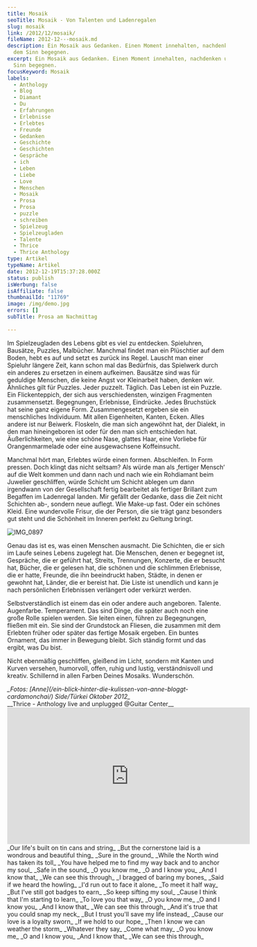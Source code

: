 ```yaml
---
title: Mosaik
seoTitle: Mosaik - Von Talenten und Ladenregalen
slug: mosaik
link: /2012/12/mosaik/
fileName: 2012-12---mosaik.md
description: Ein Mosaik aus Gedanken. Einen Moment innehalten, nachdenken und
  dem Sinn begegnen.
excerpt: Ein Mosaik aus Gedanken. Einen Moment innehalten, nachdenken und dem
  Sinn begegnen.
focusKeyword: Mosaik
labels:
  - Anthology
  - Blog
  - Diamant
  - Du
  - Erfahrungen
  - Erlebnisse
  - Erlebtes
  - Freunde
  - Gedanken
  - Geschichte
  - Geschichten
  - Gespräche
  - ich
  - Leben
  - Liebe
  - Love
  - Menschen
  - Mosaik
  - Prosa
  - Prosa
  - puzzle
  - schreiben
  - Spielzeug
  - Spielzeugladen
  - Talente
  - Thrice
  - Thrice Anthology
type: Artikel
typeName: Artikel
date: 2012-12-19T15:37:28.000Z
status: publish
isWerbung: false
isAffiliate: false
thumbnailId: "11769"
image: /img/demo.jpg
errors: []
subTitle: Prosa am Nachmittag
  
---
```


Im Spielzeugladen des Lebens gibt es viel zu entdecken. Spieluhren, Bausätze,
Puzzles, Malbücher. Manchmal findet man ein Plüschtier auf dem Boden, hebt es
auf und setzt es zurück ins Regel. Lauscht man einer Spieluhr längere Zeit, kann
schon mal das Bedürfnis, das Spielwerk durch ein anderes zu ersetzen in einem
aufkeimen. Bausätze sind was für geduldige Menschen, die keine Angst vor
Kleinarbeit haben, denken wir. Ähnliches gilt für Puzzles. Jeder puzzelt.
Täglich. Das Leben ist ein Puzzle. Ein Flickenteppich, der sich aus
verschiedensten, winzigen Fragmenten zusammensetzt. Begegnungen, Erlebnisse,
Eindrücke. Jedes Bruchstück hat seine ganz eigene Form. Zusammengesetzt ergeben
sie ein menschliches Individuum. Mit allen Eigenheiten, Kanten, Ecken. Alles
andere ist nur Beiwerk. Floskeln, die man sich angewöhnt hat, der Dialekt, in
den man hineingeboren ist oder für den man sich entschieden hat.
Äußerlichkeiten, wie eine schöne Nase, glattes Haar, eine Vorliebe für
Orangenmarmelade oder eine ausgewachsene Koffeinsucht.

Manchmal hört man, Erlebtes würde einen formen. Abschleifen. In Form pressen.
Doch klingt das nicht seltsam? Als würde man als ‚fertiger Mensch‘ auf die Welt
kommen und dann nach und nach wie ein Rohdiamant beim Juwelier geschliffen,
würde Schicht um Schicht ablegen um dann irgendwann von der Gesellschaft fertig
bearbeitet als fertiger Brillant zum Begaffen im Ladenregal landen. Mir gefällt
der Gedanke, dass die Zeit nicht Schichten ab-, sondern neue auflegt. Wie
Make-up fast. Oder ein schönes Kleid. Eine wundervolle Frisur, die der Person,
die sie trägt ganz besonders gut steht und die Schönheit im Inneren perfekt zu
Geltung bringt.

![IMG_0897](http://cardamonchai.files.wordpress.com/2012/12/img_0897.jpg?w=300)

Genau das ist es, was einen Menschen ausmacht. Die Schichten, die er sich im
Laufe seines Lebens zugelegt hat. Die Menschen, denen er begegnet ist,
Gespräche, die er geführt hat, Streits, Trennungen, Konzerte, die er besucht
hat, Bücher, die er gelesen hat, die schönen und die schlimmen Erlebnisse, die
er hatte, Freunde, die ihn beeindruckt haben, Städte, in denen er gewohnt hat,
Länder, die er bereist hat. Die Liste ist unendlich und kann je nach
persönlichen Erlebnissen verlängert oder verkürzt werden.

Selbstverständlich ist einem das ein oder andere auch angeboren. Talente.
Augenfarbe. Temperament. Das sind Dinge, die später auch noch eine große Rolle
spielen werden. Sie leiten einen, führen zu Begegnungen, fließen mit ein. Sie
sind der Grundstock an Fliesen, die zusammen mit dem Erlebten früher oder später
das fertige Mosaik ergeben. Ein buntes Ornament, das immer in Bewegung bleibt.
Sich ständig formt und das ergibt, was Du bist.

Nicht ebenmäßig geschliffen, gleißend im Licht, sondern mit Kanten und Kurven
versehen, humorvoll, offen, ruhig und lustig, verständnisvoll und kreativ.
Schillernd in allen Farben Deines Mosaiks. Wunderschön.

<address> _Fotos:  [Anne](/ein-blick-hinter-die-kulissen-von-anne-bloggt-cardamonchai/)  Side/Türkei Oktober 2012_ </address> __Thrice - Anthology live and unplugged @Guitar Center__ <iframe src="https://www.youtube.com/embed/3y9ANo0x87o" width="560" height="315" frameborder="0" allowfullscreen="allowfullscreen"></iframe> _Our life's built on tin cans and string_  _But the cornerstone laid is a wondrous and beautiful thing_  _Sure in the ground_  _While the North wind has taken its toll_  _You have helped me to find my way back and to anchor my soul_  _Safe in the sound_  _O you know me_  _O and I know you_  _And I know that_  _We can see this through_  _I bragged of baring my bones_  _Said if we heard the howling_  _I'd run out to face it alone_  _To meet it half way_  _But I've still got badges to earn_  _So keep sifting my soul_  _Cause I think that I'm starting to learn_  _To love you that way_  _O you know me_  _O and I know you_  _And I know that_  _We can see this through_  _And it's true that you could snap my neck_  _But I trust you'll save my life instead_  _Cause our love is a loyalty sworn_  _If we hold to our hope_  _Then I know we can weather the storm_  _Whatever they say_  _Come what may_  _O you know me_  _O and I know you_  _And I know that_  _We can see this through_

  